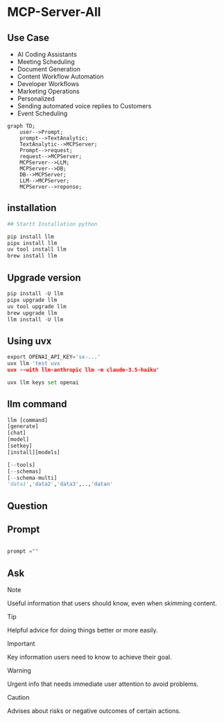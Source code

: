 # MCP-Server-All

## Use Case 
- AI Coding Assistants
- Meeting Scheduling
- Document Generation
- Content Workflow Automation
- Developer Workflows
- Marketing Operations
- Personalized 
- Sending automated voice replies to Customers
- Event Scheduling



```mermaid
graph TD;
    user-->Prompt;
    prompt-->TextAnalytic;
    TextAnalytic-->MCPServer;
    Prompt-->request;
    request-->MCPServer;
    MCPServer-->LLM;
    MCPServer-->DB;
    DB-->MCPServer;
    LLM-->MCPServer;
    MCPServer-->reponse;
```

## installation 
```python
## Startt Installation python

pip install llm 
pipx install llm
uv tool install llm
brew install llm
```

## Upgrade version
```python
pip install -U llm
pipx upgrade llm
uv tool upgrade llm
brew upgrade llm
llm install -U llm
```

## Using uvx
```python
export OPENAI_API_KEY='sx-...'
uvx llm 'test uvx
uvx --with llm-anthropic llm -m claude-3.5-haiku'

uvx llm keys set openai

```
## llm command
```python
llm [command]
[generate]
[chat]
[model]
[setkey]
[install][models]

[--tools]
[--schemas]
[--schema-multi]
'data1','data2','data3',..,'datan'


```

## Question



## Prompt

```python

prompt =""

````


## Ask




> [!NOTE]
> Useful information that users should know, even when skimming content.

> [!TIP]
> Helpful advice for doing things better or more easily.

> [!IMPORTANT]
> Key information users need to know to achieve their goal.

> [!WARNING]
> Urgent info that needs immediate user attention to avoid problems.

> [!CAUTION]
> Advises about risks or negative outcomes of certain actions.
> 

